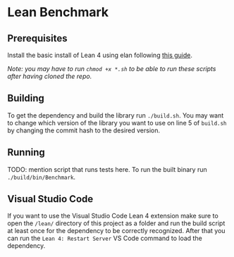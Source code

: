 # Lean Benchmark

## Prerequisites

Install the basic install of Lean 4 using elan following [this guide](https://leanprover.github.io/lean4/doc/setup.html#basic-setup).

*Note: you may have to run `chmod +x *.sh` to be able to run these scripts after having cloned the repo.*

## Building

To get the dependency and build the library run `./build.sh`. You may want to change which version of the library you want to use on line 5 of `build.sh` by changing the commit hash to the desired version.

## Running

TODO: mention script that runs tests here.
To run the built binary run `./build/bin/Benchmark`.

## Visual Studio Code

If you want to use the Visual Studio Code Lean 4 extension make sure to open the `/lean/` directory of this project as a folder and run the build script at least once for the dependency to be correctly recognized. After that you can run the `Lean 4: Restart Server` VS Code command to load the dependency.
